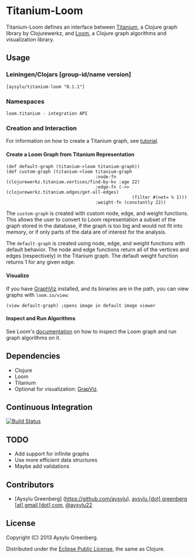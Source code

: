 # Titanium-Loom

Titanium-Loom defines an interface between [Titanium](http://titanium.clojurewerkz.org/), a Clojure graph library by Clojurewerkz, and [Loom](https://github.com/aysylu/loom), a Clojure graph algorithms and visualization library.

## Usage

### Leiningen/Clojars [group-id/name version]

    [aysylu/titanium-loom "0.1.1"]

### Namespaces

    loom.titanium - integration API
    
### Creation and Interaction

For information on how to create a Titanium graph, see [tutorial](http://titanium.clojurewerkz.org/articles/getting_started.html).

#### Create a Loom Graph from Titanium Representation

    (def default-graph (titanium->loom titanium-graph))
    (def custom-graph (titanium->loom titanium-graph
                                      :node-fn (clojurewerkz.titanium.vertices/find-by-kv :age 22)
                                      :edge-fn (->> (clojurewerkz.titanium.edges/get-all-edges)
                                                    (filter #(not= % 1)))
                                      :weight-fn (constantly 22))

The <code>custom-graph</code> is created with custom node, edge, and weight functions. This allows the user to convert to Loom representation a subset of the graph stored in the database, if the graph is too big and would not fit into memory, or if only parts of the data are of interest for the analysis.

The <code>default-graph</code> is created using node, edge, and weight functions with default behavior. The node and edge functions return all of the vertices and edges (respectively) in the Titanium graph. The default weight function returns 1 for any given edge.

#### Visualize

If you have [GraphViz](http://www.graphviz.org) installed, and its binaries are in the path, you can view graphs with <code>loom.io/view</code>:

    (view default-graph) ;opens image in default image viewer
    
#### Inspect and Run Algorithms

See Loom's [documentation](https://github.com/aysylu/loom) on how to inspect the Loom graph and run graph algorithms on it.

## Dependencies

* Clojure
* Loom
* Titanium
* Optional for visualization: [GrapViz](http://graphviz.org).

## Continuous Integration

[![Build Status](https://travis-ci.org/aysylu/titanium-loom.png)](http://travis-ci.org/aysylu/titanium-loom)

## TODO

* Add support for infinite graphs
* Use more efficient data structures
* Maybe add validations

## Contributors

* [Aysylu Greenberg] (https://github.com/aysylu), [aysylu [dot] greenberg [at] gmail [dot] com](mailto:aysylu.greenberg@gmail.com), [@aysylu22](http://twitter.com/aysylu22)

## License

Copyright (C) 2013 Aysylu Greenberg.

Distributed under the [Eclipse Public License](http://opensource.org/licenses/eclipse-1.0.php), the same as Clojure.
